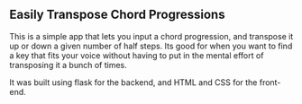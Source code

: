 ﻿## Easily Transpose Chord Progressions

 This is a simple app that lets you input a chord progression, and transpose it up or down a given number of half steps. Its good for when you want to find a key that fits your voice without having to put in the mental effort of transposing it a bunch of times.

 It was built using flask for the backend, and HTML and CSS for the front-end.
